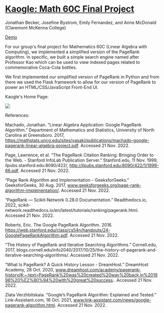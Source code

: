 # [Kaogle: Math 60C Final Project](https://docs.google.com/document/d/168w26zSdbw315mUQQL3IvprTDNY20_Jo_DBG9arYQ1M/edit?usp=sharing)

Jonathan Becker, Josefine Bystrom, Emily Fernandez, and Anne McDonald (Claremont McKenna College)

[Demo](https://youtu.be/8r5GRA7nu9A)

For our group's final project for Mathematics 60C (Linear Algebra with Computing), we implemented a simplified version of the PageRank algorithm. In specific, we built a simple search engine named after Professor Kao which can be used to view indexed pages related to commemorative Coca-Cola bottles. 

We first implemented our simplified version of PageRank in Python and from there we used the Flask framework to allow for our version of PageRank to power an HTML/CSS/JavaScript Front-End UI.


Kaogle's Home Page:

![](https://i.imgur.com/v0VVdBn.jpg)


References:

Machado, Jonathan. “Linear Algebra Application: Google PageRank Algorithm.” Department of Mathematics and Statistics, University of North Carolina at Greensboro. 2017, https://mathstats.uncg.edu/sites/yasaki/publications/machado-google-pagerank-linear-algebra-project.pdf. Accessed 21 Nov. 2022.

Page, Lawrence, et al. “The PageRank Citation Ranking: Bringing Order to the Web. - Stanford InfoLab Publication Server.” Stanford.edu, 11 Nov. 1999, ilpubs.stanford.edu:8090/422/, http://ilpubs.stanford.edu:8090/422/1/1999-66.pdf. Accessed 21 Nov. 2022.

“Page Rank Algorithm and Implementation - GeeksforGeeks.” GeeksforGeeks, 30 Aug. 2017, www.geeksforgeeks.org/page-rank-algorithm-implementation/. Accessed 21 Nov. 2022.

“PageRank — Scikit-Network 0.28.0 Documentation.” Readthedocs.io, 2022, scikit-network.readthedocs.io/en/latest/tutorials/ranking/pagerank.html. Accessed 21 Nov. 2022.

Roberts, Eric. The Google PageRank Algorithm. 2016. https://web.stanford.edu/class/cs54n/handouts/24-GooglePageRankAlgorithm.pdf. Accessed 21 Nov. 2022.

“The History of PageRank and Iterative Searching Algorithms.” Cornell.edu, 2017, blogs.cornell.edu/info2040/2017/10/25/the-history-of-pagerank-and-iterative-searching-algorithms/. Accessed 21 Nov. 2022.

“What Is PageRank? A Quick History Lesson - DreamHost.” DreamHost Academy, 28 Oct. 2020, www.dreamhost.com/academy/pagerank-history/#:~:text=PageRank%20was%20created%20way%20back,in%201998%20%E2%80%94%20with%20great%20success.. Accessed 21 Nov. 2022.

Zlata Verzhbitskaia. “Google’s PageRank Algorithm: Explained and Tested.” Link-Assistant.com, 18 Oct. 2021, www.link-assistant.com/news/google-pagerank-algorithm.html. Accessed 21 Nov. 2022.


